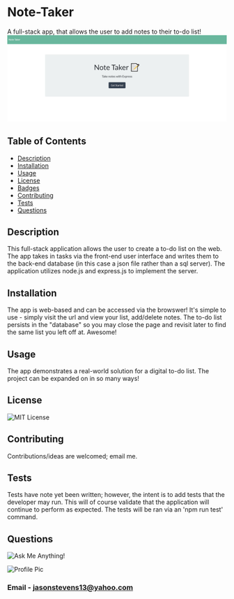 # Note-Taker
A full-stack app, that allows the user to add notes to their to-do list!
![App Pic](https://github.com/jasonstevens13/note-taker/blob/master/public/assets/imgs/homepage.jpg)

<!-- screen shot here -->

## Table of Contents
  * [Description](#description)
  * [Installation](#installation)
  * [Usage](#usage)
  * [License](#licesnse)
  * [Badges](#badges)
  * [Contributing](#contributing)
  * [Tests](#tests)
  * [Questions](#questions)
  
  
## Description
  This full-stack application allows the user to create a to-do list on the web. The app takes in tasks via the front-end user interface and writes them to the back-end database (in this case a json file rather than a sql server). The application utilizes node.js and express.js to implement the server.
  
## Installation
  The app is web-based and can be accessed via the browswer! It's simple to use - simply visit the url and view your list, add/delete notes. The to-do list persists in the "database" so you may close the page and revisit later to find the same list you left off at. Awesome!
  
## Usage
  The app demonstrates a real-world solution for a digital to-do list. The project can be expanded on in so many ways!

## License 
  ![MIT License](https://img.shields.io/badge/License-MIT-green)
  
## Contributing
  Contributions/ideas are welcomed; email me.
  
## Tests 
  Tests have note yet been written; however, the intent is to add tests that the developer may run. This will of course validate that the application will continue to perform as expected. The tests will be ran via an 'npm run test' command.
  
## Questions
  ![Ask Me Anything!](https://img.shields.io/badge/Ask%20me-anything-1abc9c.svg)
  
  ![Profile Pic](https://avatars.githubusercontent.com/jasonstevens13)
  
### Email - jasonstevens13@yahoo.com
  
  
